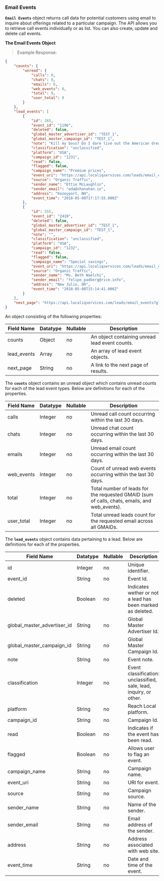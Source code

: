 ### Email Events
**`Email Events`** object returns call data for potential customers using email to inquire about offerings related to a particular campaign. The API allows you to retrieve call events individually or as list. You can also create, update and delete call events.

**The Email Events Object**

> Example Response:

```json
{
    "counts": {
        "unread": {
            "calls": 0,
            "chats": 0,
            "emails": 0,
            "web_events": 0,
            "total": 0,
            "user_total": 0
        }
    },
    "lead_events": [
        {
            "id": 265,
            "event_id": "1196",
            "deleted": false,
            "global_master_advertiser_id": "TEST_1",
            "global_master_campaign_id": "TEST_1",
            "note": "Kill my boss? Do I dare live out the American dream?",
            "classification": "unclassified",
            "platform": "USA",
            "campaign_id": "1231",
            "read": false,
            "flagged": false,
            "campaign_name": "Premium prices",
            "event_uri": "https://api.localiqservices.com/leads/email_events/265",
            "source": "Organic Traffic",
            "sender_name": "Ettie McLaughlin",
            "sender_email": "oda@shanahan.io",
            "address": "Kozeyport, NH",
            "event_time": "2018-05-08T17:17:55.000Z"
        },
        {
            "id": 555,
            "event_id": "2410",
            "deleted": false,
            "global_master_advertiser_id": "TEST_1",
            "global_master_campaign_id": "TEST_1",
            "note": "",
            "classification": "unclassified",
            "platform": "USA",
            "campaign_id": "1232",
            "read": false,
            "flagged": false,
            "campaign_name": "Special savings",
            "event_uri": "https://api.localiqservices.com/leads/email_events/555",
            "source": "Organic Traffic",
            "sender_name": "Ms. Beth Waelchi",
            "sender_email": "felipe_padberg@rice.info",
            "address": "New Julio, OR",
            "event_time": "2018-05-08T15:14:41.000Z"
        }
    ],
    "next_page": "https://api.localiqservices.com/leads/email_events?global_master_advertiser_id=TEST_1&per_page=50&last_event_seen=2018-05-06 04:30:33584&show_deleted=false"
}
```

An object consisting of the following properties:

Field Name | Datatype | Nullable | Description
---------- | -------- | -------- | -----------
counts | Object | no | An object containing unread lead event counts.
lead_events | Array | no | An array of lead event objects.
next_page | String | no | A link to the next page of results.

The **`counts`** object contains an unread object which contains unread counts for each of the lead event types. Below are definitions for each of the properties.

Field Name | Datatype | Nullable | Description
---------- | -------- | -------- | -----------
calls      | Integer  | no | Unread call count occurring within the last 30 days.
chats      | Integer  | no | Unread chat count occurring within the last 30 days.
emails     | Integer  | no | Unread email count occurring within the last 30 days.
web_events | Integer  | no | Count of unread web events occurring within the last 30 days.
total      | Integer  | no | Total number of leads for the requested GMAID (sum of calls, chats, emails, and web_events).
user_total | Integer  | no | Total unread leads count for the requested email across all GMAIDs.

The **`lead_events`** object contains data pertaining to a lead. Below are definitions for each of the properties.

Field Name | Datatype | Nullable | Description
---------- | -------- | -------- | -----------
id                          | Integer  | no | Unique identifier.
event_id                    | String   | no | Event Id.
deleted                     | Boolean  | no | Indicates wether or not a lead has been marked as deleted.
global_master_advertiser_id | String   | no | Global Master Advertiser Id.
global_master_campaign_id   | String   | no | Global Master Campaign Id.
note                        | String   | no | Event note.
classification              | Integer  | no | Event classification: unclassified, sale, lead, inquiry, or other.
platform                    | String   | no | Reach Local platform.
campaign_id                 | String   | no | Campaign Id.
read                        | Boolean  | no | Indicates if the event has been read.
flagged                     | Boolean  | no | Allows user to flag an event.
campaign_name               | String   | no | Campaign name.
event_uri                   | String   | no | URI for event.
source                      | String   | no | Campaign source.
sender_name                 | String   | no | Name of the sender.
sender_email                | String   | no | Email address of the sender.
address                     | String   | no | Address associated with web site.
event_time                  | String   | no | Date and time of the event.
